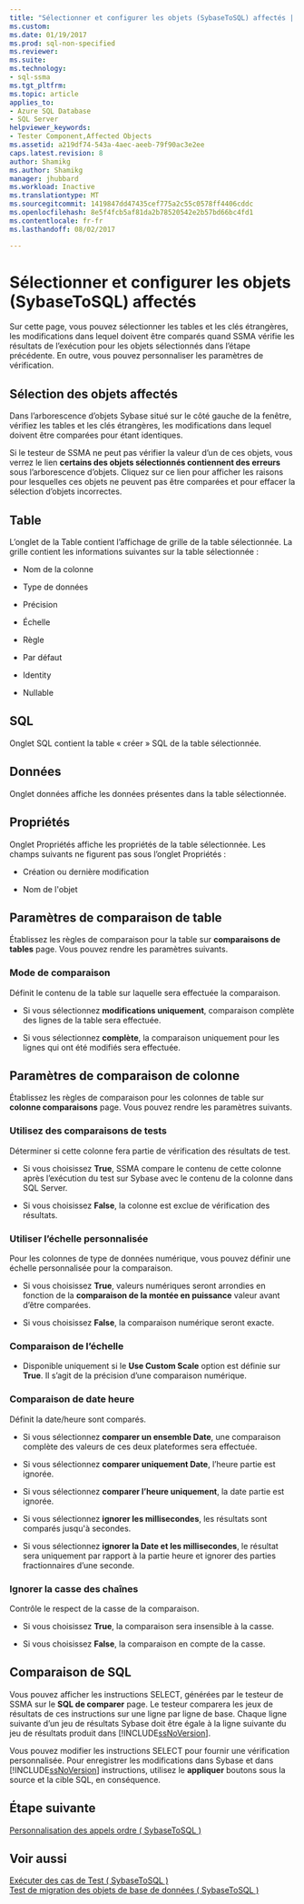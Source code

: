 ```yaml
---
title: "Sélectionner et configurer les objets (SybaseToSQL) affectés | Documents Microsoft"
ms.custom: 
ms.date: 01/19/2017
ms.prod: sql-non-specified
ms.reviewer: 
ms.suite: 
ms.technology:
- sql-ssma
ms.tgt_pltfrm: 
ms.topic: article
applies_to:
- Azure SQL Database
- SQL Server
helpviewer_keywords:
- Tester Component,Affected Objects
ms.assetid: a219df74-543a-4aec-aeeb-79f90ac3e2ee
caps.latest.revision: 8
author: Shamikg
ms.author: Shamikg
manager: jhubbard
ms.workload: Inactive
ms.translationtype: MT
ms.sourcegitcommit: 1419847dd47435cef775a2c55c0578ff4406cddc
ms.openlocfilehash: 8e5f4fcb5af81da2b78520542e2b57bd66bc4fd1
ms.contentlocale: fr-fr
ms.lasthandoff: 08/02/2017

---
```

# <a name="selecting-and-configuring-affected-objects-sybasetosql"></a>Sélectionner et configurer les objets (SybaseToSQL) affectés
Sur cette page, vous pouvez sélectionner les tables et les clés étrangères, les modifications dans lequel doivent être comparés quand SSMA vérifie les résultats de l’exécution pour les objets sélectionnés dans l’étape précédente. En outre, vous pouvez personnaliser les paramètres de vérification.  
  
## <a name="selection-of-affected-objects"></a>Sélection des objets affectés  
Dans l’arborescence d’objets Sybase situé sur le côté gauche de la fenêtre, vérifiez les tables et les clés étrangères, les modifications dans lequel doivent être comparées pour étant identiques.  
  
Si le testeur de SSMA ne peut pas vérifier la valeur d’un de ces objets, vous verrez le lien **certains des objets sélectionnés contiennent des erreurs** sous l’arborescence d’objets. Cliquez sur ce lien pour afficher les raisons pour lesquelles ces objets ne peuvent pas être comparées et pour effacer la sélection d’objets incorrectes.  
  
## <a name="table"></a>Table  
L’onglet de la Table contient l’affichage de grille de la table sélectionnée. La grille contient les informations suivantes sur la table sélectionnée :  
  
-   Nom de la colonne  
  
-   Type de données  
  
-   Précision  
  
-   Échelle  
  
-   Règle  
  
-   Par défaut  
  
-   Identity  
  
-   Nullable  
  
## <a name="sql"></a>SQL  
Onglet SQL contient la table « créer » SQL de la table sélectionnée.  
  
## <a name="data"></a>Données  
Onglet données affiche les données présentes dans la table sélectionnée.  
  
## <a name="properties"></a>Propriétés  
Onglet Propriétés affiche les propriétés de la table sélectionnée. Les champs suivants ne figurent pas sous l’onglet Propriétés :  
  
-   Création ou dernière modification  
  
-   Nom de l'objet  
  
## <a name="table-comparison-settings"></a>Paramètres de comparaison de table  
Établissez les règles de comparaison pour la table sur **comparaisons de tables** page. Vous pouvez rendre les paramètres suivants.  
  
### <a name="comparison-mode"></a>Mode de comparaison  
Définit le contenu de la table sur laquelle sera effectuée la comparaison.  
  
-   Si vous sélectionnez **modifications uniquement**, comparaison complète des lignes de la table sera effectuée.  
  
-   Si vous sélectionnez **complète**, la comparaison uniquement pour les lignes qui ont été modifiés sera effectuée.  
  
## <a name="column-comparison-settings"></a>Paramètres de comparaison de colonne  
Établissez les règles de comparaison pour les colonnes de table sur **colonne comparaisons** page. Vous pouvez rendre les paramètres suivants.  
  
### <a name="use-during-test-comparisons"></a>Utilisez des comparaisons de tests  
Déterminer si cette colonne fera partie de vérification des résultats de test.  
  
-   Si vous choisissez **True**, SSMA compare le contenu de cette colonne après l’exécution du test sur Sybase avec le contenu de la colonne dans SQL Server.
  
-   Si vous choisissez **False**, la colonne est exclue de vérification des résultats.  
  
### <a name="use-custom-scale"></a>Utiliser l’échelle personnalisée  
Pour les colonnes de type de données numérique, vous pouvez définir une échelle personnalisée pour la comparaison.  
  
-   Si vous choisissez **True**, valeurs numériques seront arrondies en fonction de la **comparaison de la montée en puissance** valeur avant d’être comparées.  
  
-   Si vous choisissez **False**, la comparaison numérique seront exacte.  
  
### <a name="comparing-scale"></a>Comparaison de l’échelle  
  
-   Disponible uniquement si le **Use Custom Scale** option est définie sur **True**. Il s’agit de la précision d’une comparaison numérique.  
  
### <a name="date-time-comparing"></a>Comparaison de date heure  
Définit la date/heure sont comparés.  
  
-   Si vous sélectionnez **comparer un ensemble Date**, une comparaison complète des valeurs de ces deux plateformes sera effectuée.  
  
-   Si vous sélectionnez **comparer uniquement Date**, l’heure partie est ignorée.  
  
-   Si vous sélectionnez **comparer l’heure uniquement**, la date partie est ignorée.  
  
-   Si vous sélectionnez **ignorer les millisecondes**, les résultats sont comparés jusqu'à secondes.  
  
-   Si vous sélectionnez **ignorer la Date et les millisecondes**, le résultat sera uniquement par rapport à la partie heure et ignorer des parties fractionnaires d’une seconde.  
  
### <a name="ignore-strings-case"></a>Ignorer la casse des chaînes  
Contrôle le respect de la casse de la comparaison.  
  
-   Si vous choisissez **True**, la comparaison sera insensible à la casse.  
  
-   Si vous choisissez **False**, la comparaison en compte de la casse.  
  
## <a name="comparing-sql"></a>Comparaison de SQL  
Vous pouvez afficher les instructions SELECT, générées par le testeur de SSMA sur le **SQL de comparer** page. Le testeur comparera les jeux de résultats de ces instructions sur une ligne par ligne de base. Chaque ligne suivante d’un jeu de résultats Sybase doit être égale à la ligne suivante du jeu de résultats produit dans [!INCLUDE[ssNoVersion](../../includes/ssnoversion_md.md)].  
  
Vous pouvez modifier les instructions SELECT pour fournir une vérification personnalisée. Pour enregistrer les modifications dans Sybase et dans [!INCLUDE[ssNoVersion](../../includes/ssnoversion_md.md)] instructions, utilisez le **appliquer** boutons sous la source et la cible SQL, en conséquence.  
  
## <a name="next-step"></a>Étape suivante  
[Personnalisation des appels ordre &#40; SybaseToSQL &#41;](../../ssma/sybase/customizing-calls-order-sybasetosql.md)  
  
## <a name="see-also"></a>Voir aussi  
[Exécuter des cas de Test &#40; SybaseToSQL &#41;](../../ssma/sybase/running-test-cases-sybasetosql.md)  
[Test de migration des objets de base de données &#40; SybaseToSQL &#41;](../../ssma/sybase/testing-migrated-database-objects-sybasetosql.md)  
  

